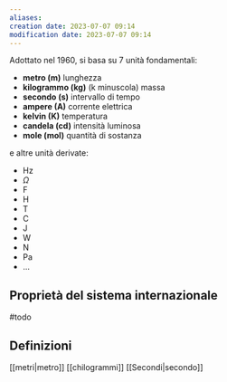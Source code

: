 ```yaml
---
aliases: 
creation date: 2023-07-07 09:14
modification date: 2023-07-07 09:14
---
```


Adottato nel 1960, si basa su 7 unità fondamentali:

- **metro (m)** lunghezza
- **kilogrammo (kg)** (k minuscola) massa
- **secondo (s)** intervallo di tempo
- **ampere (A)** corrente elettrica
- **kelvin (K)** temperatura
- **candela (cd)** intensità luminosa
- **mole (mol)** quantità di sostanza

e altre unità derivate:
- Hz
- $\Omega$
- F
- H
- T
- C
- J
- W
- N
- Pa
- ...

## Proprietà del sistema internazionale
#todo 

## Definizioni
[[metri|metro]] 
[[chilogrammi]] 
[[Secondi|secondo]] 
